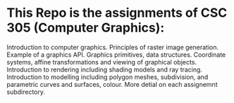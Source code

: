 This Repo is the assignments of CSC 305 (Computer Graphics):
============
Introduction to computer graphics. Principles of raster image generation. Example of a graphics API. Graphics primitives, data structures. Coordinate systems, affine transformations and viewing of graphical objects. 
Introduction to rendering including shading models and ray tracing. Introduction to modelling including polygon meshes, subdivision, and parametric curves and surfaces, colour.
More detial on each assignemnt subdirectory.
